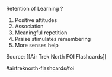 Retention of Learning
?
1. Positive attitudes
2. Association
3. Meaningful repetition
4. Praise stimulates remembering
5. More senses help
<!--SR:!2022-10-01,1,210-->

Source: [[Air Trek North FOI Flashcards]]

#airtreknorth-flashcards/foi